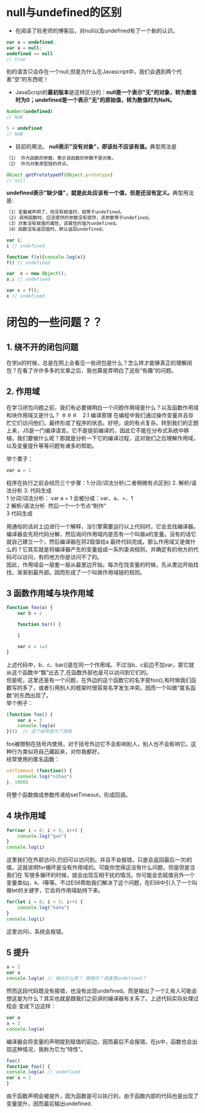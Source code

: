 # null与undefined的区别
* 在阅读了阮老师的博客后，对null以及undefined有了一个新的认识。
``` javascript
var a = undefined;
var a = null;
undefined == null
// true
```
别的语言只会存在一个null,但是为什么在Javascript中，我们会遇到两个代表“空”的东西呢！<br/>
* JavaScript的<b>最初版本</b>是这样区分的：<b>null是一个表示"无"的对象，转为数值时为0；undefined是一个表示"无"的原始值，转为数值时为NaN。</b>
``` javascript
Number(undefined)
// NaN

5 + undefined
// NaN
```
* 目前的用法。
<b>null表示"没有对象"，即该处不应该有值。</b>典型用法是
``` javascript
（1） 作为函数的参数，表示该函数的参数不是对象。
（2） 作为对象原型链的终点。

Object.getPrototypeOf(Object.prototype)
// null
```
<b>undefined表示"缺少值"，就是此处应该有一个值，但是还没有定义。</b>典型用法是:
``` javascript
（1）变量被声明了，但没有赋值时，就等于undefined。
（2) 调用函数时，应该提供的参数没有提供，该参数等于undefined。
（3）对象没有赋值的属性，该属性的值为undefined。
（4）函数没有返回值时，默认返回undefined。

var i;
i // undefined

function f(x){console.log(x)}
f() // undefined

var  o = new Object();
o.p // undefined

var x = f();
x // undefined
```
# 闭包的一些问题？？
## 1. 绕不开的闭包问题 <br/>
在学js的时候，总是在网上会看见一些闭包是什么？怎么样才能够真正的理解闭包？在看了许许多多的文章之后，我也算是弄明白了这些“有趣”的问题。<br/>
## 2. 作用域<br/>
在学习闭包问题之前，我们有必要搞明白一个问题作用域是什么？以及函数作用域和块作用域又是什么？
＃＃＃　2.1 编译原理
在编程中我们通过操作变量并且存贮它们访问他们，最终形成了程序的状态。好吧，说的有点复杂。转到我们的正题上来，JS是一门编译语言。它不是提前编译的，因此它不能在分布式系统中移植。我们要做什么呢？那就是分析一下它的编译过程，这对我们之后理解作用域，以及变量提升等等问题有诸多的帮助。<br/>

举个栗子：
``` javascript
var a = 1
```
程序在执行之前会经历三个步骤：1.分词/词法分析(二者稍微有点区别) 2. 解析/语法分析 3. 代码生成<br/>
1 分词/词法分析：
  var a = 1 会被分成：var、a、=、1<br/>
2 解析/语法分析
  然后一个一个节点“制作”<br/>
3 代码生成 <br/>

用通俗的话对上边进行一个解释，当引擎需要运行以上代码时，它会去找编译器。编译器会先将代码分解，然后询问作用域内是否有一个叫做a的变量。没有的话它就自己建立一个，然后编译器在将2赋值给a 最终代码完成。那么作用域又是做什么的？它其实就是将编译器产生的变量组成一系列查询规则，并确定有的地方的代码可以访问，有的地方你是访问不了的。<br/>
因此，作用域会一层套一层从最里边开始。每次在找变量的时候，先从里边开始找找，渐渐到最外部。因而形成了一个叫做作用域链的规则。<br/>
## 3 函数作用域与块作用域
``` javascript
function foo(a) {
	var b = 2

	function bar() {

	}

	var c = 1=3
}
``` 
上述代码中，b、c、bar()是在同一个作用域。不过当b、c前边不加var，那它就从这个函数中“飘”出去了,在函数外部也是可以访问到它们的。<br/>
但是呢，这里还是有一个问题，在外边的这个函数它的名字是foo(),有时候我们函数写的多了，或者引用别人的框架时很容易名字发生冲突。因而一个叫做“匿名函数”的东西出现了。<br/>
举个例子：

``` javascript
(function foo() {
	var a = 3
	console.log(a)
})()  // 这个括号是为了调用
``` 
foo被限制在括号内使用，对于括号外边它不会影响别人，别人也不会影响它。这种行为类似将自己藏起来，对你我都好。<br/>
经常使用的匿名函数：<br/>
``` javascript
setTimeout (function() {
	console.log("nihao")
}, 1000)
``` 
将整个函数做成参数传递给setTimeout，形成回调。<br/>

## 4 块作用域
``` javascript
for(var i = 0; i < 5; i++) {
	console.log("guo")
}
console.log(i)
``` 
这里我们在外部访问i,仍旧可以访问到。并且不会报错，只是会返回最后一次i的值。这就说明for循环是没有作用域的。可能你觉得这没有什么问题，但是但是当我们在
写很多循环的时候，就会出现互相干扰的情况。你可能会去赋值另外一个变量类似j、k、l等等。不过ES6帮助我们解决了这个问题，在ES6中引入了一个叫做let的关键字，它会将作用域劫持下来。
``` javascript
for(let i = 0; i < 5; i++) {
	console.log("haha")
}
console.log(i)
```
这里访问i，系统会报错。<br/>
## 5 提升
``` javascript
a = 2 
var a 
console.log(a) // 输出什么呢？ 报错吗？或者是undefined？
```
然而这段代码既没有报错，也没有出现undefined。而是输出了一个2,有人可能会想这是为什么？其实也就是跟我们之前讲的编译器有关系了。上述代码实际处理过程会
变成下边这样：
``` javascript
var a 
a = 2
console.log(a)
```
编译器会将变量的声明提到赋值的前边，因而最后不会报错。在js中，函数也会出现这种情况，我称为它为“特性”。
``` javascript
foo()
function foo() {
console.log(a) // undefined
var a = 2 
}
``` 
由于函数声明会被提升，因为函数是可以执行的，由于函数内部的代码也是出现了变量提升，因而最后输出undefined.
